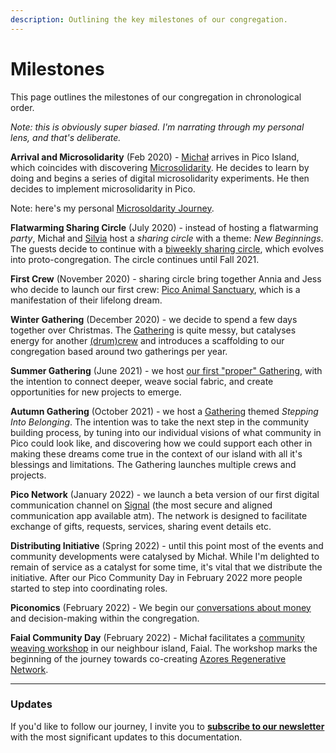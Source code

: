 ```yaml
---
description: Outlining the key milestones of our congregation.
---
```


# Milestones

This page outlines the milestones of our congregation in chronological order.

*Note: this is obviously super biased. I'm narrating through my personal lens, and that's deliberate.*

**Arrival and Microsolidarity** (Feb 2020) - [Michał](https://michalkorzonek.com) arrives in Pico Island, which coincides with discovering [Microsolidarity](https://microsolidarity.cc). He decides to learn by doing and begins a series of digital microsolidarity experiments. He then decides to implement microsolidarity in Pico.

Note: here's my personal [Microsoldarity Journey](https://michalkorzonek.com/microsoldarity-journey).

**Flatwarming Sharing Circle** (July 2020) - instead of hosting a flatwarming *party*, Michał and [Silvia](https://silviamakesdrawings.com) host a *sharing circle* with a theme: *New Beginnings*. The guests decide to continue with a [biweekly sharing circle](projects/sharing-circle.md), which evolves into proto-congregation. The circle continues until Fall 2021.

**First Crew** (November 2020) - sharing circle bring together Annia and Jess who decide to launch our first crew: [Pico Animal Sanctuary](projects/pico-animal-sanctuary.md), which is a manifestation of their lifelong dream.

**Winter Gathering** (December 2020) - we decide to spend a few days together over Christmas. The [Gathering](projects/winter-gathering-2020) is quite messy, but catalyses energy for another [(drum)crew](projects/drum-crew.md) and introduces a scaffolding to our congregation based around two gatherings per year.

**Summer Gathering** (June 2021) - we host [our first "proper" Gathering](projects/summer-gathering-2021.md), with the intention to connect deeper, weave social fabric, and create opportunities for new projects to emerge.

**Autumn Gathering** (October 2021) - we host a [Gathering](projects/autumn-gathering-2021.md) themed *Stepping Into Belonging*. The intention was to take the next step in the community building process, by tuning into our individual visions of what community in Pico could look like, and discovering how we could support each other in making these dreams come true in the context of our island with all it's blessings and limitations. The Gathering launches multiple crews and projects.

**Pico Network** (January 2022) - we launch a beta version of our first digital communication channel on [Signal](https://signal.org/) (the most secure and aligned communication app available atm). The network is designed to facilitate exchange of gifts, requests, services, sharing event details etc. 

**Distributing Initiative** (Spring 2022) - until this point most of the events and community developments were catalysed by Michał. While I'm delighted to remain of service as a catalyst for some time, it's vital that we distribute the initiative. After our Pico Community Day in February 2022 more people started to step into coordinating roles.

**Piconomics** (February 2022) - We begin our [conversations about money](articles/piconomics-101) and decision-making within the congregation.

**Faial Community Day** (February 2022) - Michał facilitates a [community weaving workshop](articles/faial-community-day.md) in our neighbour island, Faial. The workshop marks the beginning of the journey towards co-creating [Azores Regenerative Network](azores-regenerative-network.md).

---

### Updates
If you'd like to follow our journey, I invite you to **[subscribe to our newsletter](https://https://picomicrosolidarity.substack.com/)** with the most significant updates to this documentation.

